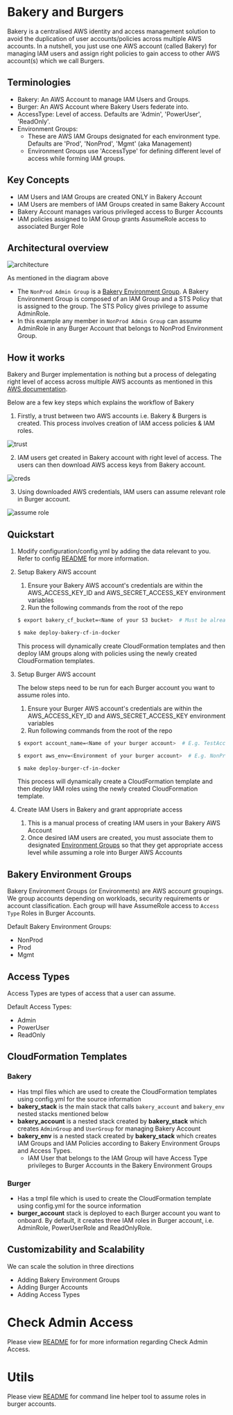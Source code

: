 # Bakery and Burgers

Bakery is a centralised AWS identity and access management solution to avoid the duplication of user accounts/policies across multiple AWS accounts. In a nutshell, you just use one AWS account (called Bakery) for managing IAM users and assign right policies to gain access to other AWS account(s) which we call Burgers.

## Terminologies

- Bakery: An AWS Account to manage IAM Users and Groups.
- Burger: An AWS Account where Bakery Users federate into.
- AccessType: Level of access. Defaults are 'Admin', 'PowerUser', 'ReadOnly'.
- Environment Groups:
  - These are AWS IAM Groups designated for each environment type. Defaults are 'Prod', 'NonProd', 'Mgmt' (aka Management)
  - Environment Groups use 'AccessType' for defining different level of access while forming IAM groups.

## Key Concepts

- IAM Users and IAM Groups are created ONLY in Bakery Account
- IAM Users are members of IAM Groups created in same Bakery Account
- Bakery Account manages various privileged access to Burger Accounts
- IAM policies assigned to IAM Group grants AssumeRole access to associated Burger Role

## Architectural overview

![architecture](wiki_assets/bakery_assume.png)

As mentioned in the diagram above

- The `NonProd Admin Group` is a [Bakery Environment Group](#bakery-environment-groups). A Bakery Environment Group is composed of an IAM Group and a STS Policy that is assigned to the group. The STS Policy gives privilege to assume AdminRole.
- In this example any member in `NonProd Admin Group` can assume AdminRole in any Burger Account that belongs to NonProd Environment Group.

## How it works

Bakery and Burger implementation is nothing but a process of delegating right level of access across multiple AWS accounts as mentioned in this [AWS documentation](https://docs.aws.amazon.com/IAM/latest/UserGuide/tutorial_cross-account-with-roles.html).

Below are a few key steps which explains the workflow of Bakery

1. Firstly, a trust between two AWS accounts i.e. Bakery & Burgers is created. This process involves creation of IAM access policies & IAM roles.

![trust](wiki_assets/bakery_trust_burger.png)

2. IAM users get created in Bakery account with right level of access. The users can then download AWS access keys from Bakery account.

![creds](wiki_assets/iam_download_creds.png)

3. Using downloaded AWS credentials, IAM users can assume relevant role in Burger account.

![assume role](wiki_assets/iam_assume_role.png)

## Quickstart

1. Modify configuration/config.yml by adding the data relevant to you. Refer to config [README](configuration/README.md) for more information.
2. Setup Bakery AWS account
    1. Ensure your Bakery AWS account's credentials are within the AWS_ACCESS_KEY_ID and AWS_SECRET_ACCESS_KEY environment variables
    2. Run the following commands from the root of the repo

    ```bash
    $ export bakery_cf_bucket=<Name of your S3 bucket>  # Must be already created in your Bakery Account

    $ make deploy-bakery-cf-in-docker
    ```

    This process will dynamically create CloudFormation templates and then deploy IAM groups along with policies using the newly created CloudFormation templates.
3. Setup Burger AWS account

    The below steps need to be run for each Burger account you want to assume roles into.

    1. Ensure your Burger AWS account's credentials are within the AWS_ACCESS_KEY_ID and AWS_SECRET_ACCESS_KEY environment variables
    2. Run following commands from the root of the repo

    ```bash
    $ export account_name=<Name of your burger account>  # E.g. TestAccount

    $ export aws_env=<Environment of your burger account>  # E.g. NonProd

    $ make deploy-burger-cf-in-docker
    ```

    This process will dynamically create a CloudFormation template and then deploy IAM roles using the newly created CloudFormation template.

4. Create IAM Users in Bakery and grant appropriate access
    1. This is a manual process of creating IAM users in your Bakery AWS Account
    2. Once desired IAM users are created, you must associate them to designated [Environment Groups](#bakery-environment-groups) so that they get appropriate access level while assuming a role into Burger AWS Accounts

## Bakery Environment Groups

Bakery Environment Groups (or Environments) are AWS account groupings. We group accounts depending on workloads, security requirements or account classification.
Each group will have AssumeRole access to ```Access Type``` Roles in Burger Accounts.

Default Bakery Environment Groups:
* NonProd
* Prod
* Mgmt

## Access Types

Access Types are types of access that a user can assume.

Default Access Types:
* Admin
* PowerUser
* ReadOnly

## CloudFormation Templates

### Bakery

- Has tmpl files which are used to create the CloudFormation templates using config.yml for the source information
- **bakery_stack** is the main stack that calls `bakery_account` and `bakery_env` nested stacks mentioned below
- **bakery_account** is a nested stack created by **bakery_stack** which creates `AdminGroup` and `UserGroup` for managing Bakery Account
- **bakery_env** is a nested stack created by **bakery_stack** which creates IAM Groups and IAM Policies according to Bakery Environment Groups and Access Types.
  - IAM User that belongs to the IAM Group will have Access Type privileges to Burger Accounts in the Bakery Environment Groups

### Burger

- Has a tmpl file which is used to create the CloudFormation template using config.yml for the source information
- **burger_account** stack is deployed to each Burger account you want to onboard. By default, it creates three IAM roles in Burger account, i.e. AdminRole, PowerUserRole and ReadOnlyRole.

## Customizability and Scalability

We can scale the solution in three directions

- Adding Bakery Environment Groups
- Adding Burger Accounts
- Adding Access Types

# Check Admin Access

Please view [README](deploy_cloudformation/check_admin_access/README.md) for for more information regarding Check Admin Access.

# Utils

Please view [README](utils/README.md) for command line helper tool to assume roles in burger accounts.
